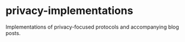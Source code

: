 # privacy-implementations

Implementations of privacy-focused protocols and accompanying blog posts.
